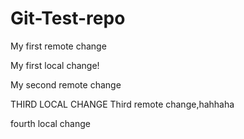 # Git-Test-repo

My first remote change

My first local change!

My second remote change

THIRD LOCAL CHANGE
Third remote change,hahhaha

fourth local change
